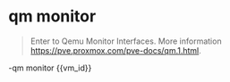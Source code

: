 # qm monitor

> Enter  to Qemu Monitor Interfaces.
> More information <https://pve.proxmox.com/pve-docs/qm.1.html>.

-qm monitor {{vm_id}}

